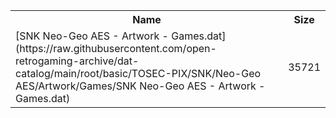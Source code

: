<table>
<tr><th>Name</th><th>Size</th></tr>
<tr><td>
[SNK Neo-Geo AES - Artwork - Games.dat](https://raw.githubusercontent.com/open-retrogaming-archive/dat-catalog/main/root/basic/TOSEC-PIX/SNK/Neo-Geo AES/Artwork/Games/SNK Neo-Geo AES - Artwork - Games.dat)
</td><td>35721</td></tr>
</table>
